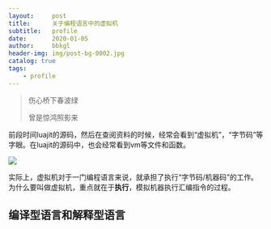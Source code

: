 ```yaml
---
layout:     post
title:      关于编程语言中的虚拟机
subtitle:   profile
date:       2020-01-05
author:     bbkgl
header-img: img/post-bg-0002.jpg
catalog: true
tags:
    - profile
---
```


>伤心桥下春波绿
>
>曾是惊鸿照影来

前段时间luajit的源码，然后在查阅资料的时候，经常会看到“虚拟机”，“字节码”等字眼。在luajit的源码中，也会经常看到vm等文件和函数。

![](https://pic.downk.cc/item/5e12088176085c3289e83ab6.jpg)

实际上，虚拟机对于一门编程语言来说，就承担了执行“字节码/机器码”的工作。为什么要叫做虚拟机，重点就在于**执行**，模拟机器执行汇编指令的过程。

## 编译型语言和解释型语言